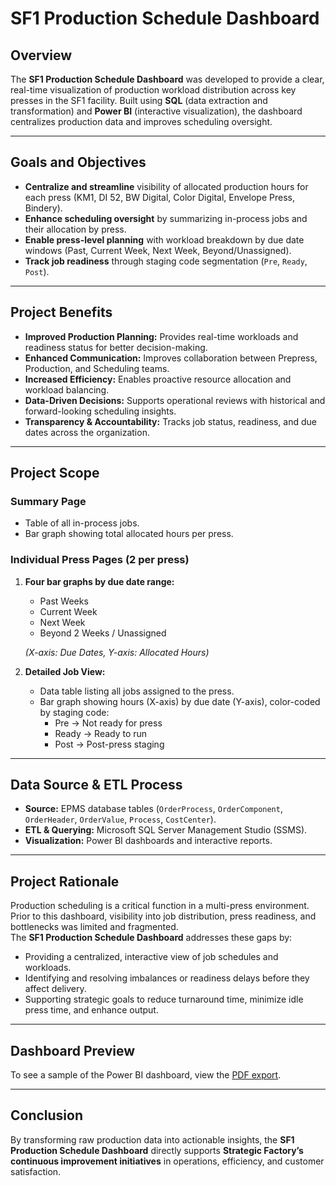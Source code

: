 # SF1 Production Schedule Dashboard

## Overview
The **SF1 Production Schedule Dashboard** was developed to provide a clear, real-time visualization of production workload distribution across key presses in the SF1 facility. Built using **SQL** (data extraction and transformation) and **Power BI** (interactive visualization), the dashboard centralizes production data and improves scheduling oversight.

---

## Goals and Objectives
- **Centralize and streamline** visibility of allocated production hours for each press (KM1, DI 52, BW Digital, Color Digital, Envelope Press, Bindery).  
- **Enhance scheduling oversight** by summarizing in-process jobs and their allocation by press.  
- **Enable press-level planning** with workload breakdown by due date windows (Past, Current Week, Next Week, Beyond/Unassigned).  
- **Track job readiness** through staging code segmentation (`Pre`, `Ready`, `Post`).  

---

## Project Benefits
- **Improved Production Planning:** Provides real-time workloads and readiness status for better decision-making.  
- **Enhanced Communication:** Improves collaboration between Prepress, Production, and Scheduling teams.  
- **Increased Efficiency:** Enables proactive resource allocation and workload balancing.  
- **Data-Driven Decisions:** Supports operational reviews with historical and forward-looking scheduling insights.  
- **Transparency & Accountability:** Tracks job status, readiness, and due dates across the organization.  

---

## Project Scope
### **Summary Page**
- Table of all in-process jobs.  
- Bar graph showing total allocated hours per press.  

### **Individual Press Pages (2 per press)**
1. **Four bar graphs by due date range:**  
   - Past Weeks  
   - Current Week  
   - Next Week  
   - Beyond 2 Weeks / Unassigned  

   *(X-axis: Due Dates, Y-axis: Allocated Hours)*  

2. **Detailed Job View:**  
   - Data table listing all jobs assigned to the press.  
   - Bar graph showing hours (X-axis) by due date (Y-axis), color-coded by staging code:  
     - Pre → Not ready for press  
     - Ready → Ready to run  
     - Post → Post-press staging  

---

## Data Source & ETL Process
- **Source:** EPMS database tables (`OrderProcess`, `OrderComponent`, `OrderHeader`, `OrderValue`, `Process`, `CostCenter`).  
- **ETL & Querying:** Microsoft SQL Server Management Studio (SSMS).  
- **Visualization:** Power BI dashboards and interactive reports.  

---

## Project Rationale
Production scheduling is a critical function in a multi-press environment. Prior to this dashboard, visibility into job distribution, press readiness, and bottlenecks was limited and fragmented.  
The **SF1 Production Schedule Dashboard** addresses these gaps by:  
- Providing a centralized, interactive view of job schedules and workloads.  
- Identifying and resolving imbalances or readiness delays before they affect delivery.  
- Supporting strategic goals to reduce turnaround time, minimize idle press time, and enhance output.

---

## Dashboard Preview
To see a sample of the Power BI dashboard, view the [PDF export](SF1_Production_Schedule_Dashboard.pdf).

---

## Conclusion
By transforming raw production data into actionable insights, the **SF1 Production Schedule Dashboard** directly supports **Strategic Factory’s continuous improvement initiatives** in operations, efficiency, and customer satisfaction.  


